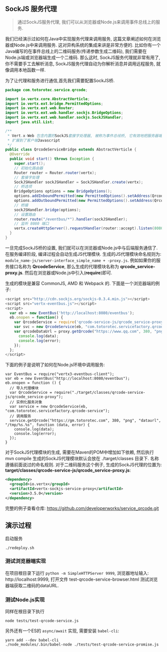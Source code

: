 ## SockJS 服务代理

> 通过SockJS服务代理, 我们可以从浏览器或Node.js来调用事件总线上的服务.

我们已经演示过如何在Java中实现服务代理来调用服务, 这篇文章阐述如何在浏览器或Node.js中来调用服务. 这对异构系统的集成来讲是非常方便的. 比如你有一个Java编写的在事件总线上的二维码服务(传递参数生成二维码), 我们需要在Node.js端或浏览器端生成一个二维码. 那么这时, SockJS服务代理就非常有用了, 你不需要手工去解析消息, SockJS服务代理自动为你解析消息并调用远程服务, 就像调用本地函数一样.

为了让代理和服务进行通信,首先我们需要配置SockJS桥.


```java
package com.totorotec.service.qrcode;

import io.vertx.core.AbstractVerticle;
import io.vertx.ext.bridge.PermittedOptions;
import io.vertx.ext.web.Router;
import io.vertx.ext.web.handler.sockjs.BridgeOptions;
import io.vertx.ext.web.handler.sockjs.SockJSHandler;
import java.util.List;

/**
 * Vert.x-Web 包含内置的SockJS套接字处理器, 被称为事件总线桥, 它有效地把服务器端Vert.x事件总线
 * 扩展到了客户端Javascript
 */
public class QrcodeServiceBridge extends AbstractVerticle {
  @Override
  public void start() throws Exception {
    super.start();
    // 初始化路由器
    Router router = Router.router(vertx);
    // 套接字处理
    SockJSHandler sockJSHandler = SockJSHandler.create(vertx);
    // 桥选项
    BridgeOptions options = new BridgeOptions();
    options.addInboundPermitted(new PermittedOptions().setAddress(QrcodeService.SERVICE_ADDRESS));
    options.addOutboundPermitted(new PermittedOptions().setAddress(QrcodeService.SERVICE_ADDRESS));
    // 桥接
    sockJSHandler.bridge(options);
    // 设置路由
    router.route("/eventbus/*").handler(sockJSHandler);
    // 监听 8080 端口
    vertx.createHttpServer().requestHandler(router::accept).listen(8080);
  }
}
```

一旦完成SockJS桥的设置, 我们就可以在浏览器或Node.js中与后端服务通信了. 在服务编译阶段, 编译过程会自动生成JS代理模块. 生成的JS代理模块命名规则为: `module_name-js/server-interface_simple_name + -proxy.js`. 例如如果你的服务接口名称为 **QrcodeService**, 那么生成的代理模块名称为 **qrcode_service-proxy.js**. 然后在浏览器或Node.js中引入(**require**)即可.

生成的模块是兼容 CommonJS, AMD 和 Webpack 的. 下面是一个浏览器端的例子:

```js
<script src="http://cdn.sockjs.org/sockjs-0.3.4.min.js"></script>
<script src="vertx-eventbus.js"></script>
<script>
  var eb = new EventBus('http://localhost:8080/eventbus');
  eb.onopen = function() {
    var QrcodeService = require('qrcode-service-js/qrcode_service-proxy');
    var svc = new QrcodeService(eb, "com.totorotec.servicefactory.qrcode-service");
    var qrcodeDataUrl = proxy.getQrcode("https://www.qq.com", 380, "png", "dataurl", "/tmp/%s.%s", function (data, error) {
      console.log(data);
      console.log(error);
    });
  };
</script>
```

下面的例子是说明了如何在Node.js环境中调用服务:

```
var EventBus = require("vertx3-eventbus-client");
var eb = new EventBus("http://localhost:8080/eventbus");
eb.onopen = function () {
  // 导入代理模块
  var QrcodeService = require("./target/classes/qrcode-service-js/qrcode_service-proxy");
  // 实例化服务对象
  var service = new QrcodeService(eb, "com.totorotec.servicefactory.qrcode-service");
  // 调用服务
  service.getQrcode("https://gm.totorotec.com", 380, "png", "dataurl", "/tmp/%s.%s", function (data, error) {
    console.log(data);
    console.log(error);
  });
}
```

对于SockJS代理模块的生成, 需要在Maven的POM中增加如下依赖, 然后执行 mvn compile 生成的SockJS代理模块默认会放在 ./target/classes 目录下. 名称遵循前面说过的命名规则. 对于二维码服务这个例子, 生成的SockJS代理的位置为: **target/classes/qrcode-service-js/qrcode_service-proxy.js**:

```xml
<dependency>
  <groupId>io.vertx</groupId>
  <artifactId>vertx-sockjs-service-proxy</artifactId>
  <version>3.5.0</version>
</dependency>
```

完整的例子查看仓库: https://github.com/developerworks/service_qrcode.git

## 演示过程

启动服务

```
./redeploy.sh
```

### 测试浏览器端实现

在项目根目录下运行 `python -m SimpleHTTPServer 9999`, 浏览器地址输入: http://localhost:9999, 打开文件 test-qrcode-service-browser.html 测试浏览器端获取二维码的dataURL.


### 测试Node.js实现

同样在根目录下执行

```
node tests/test-qrcode-service.js
```

另外还有一个ES的 `async/await` 实现, 需要安装 `babel-cli`:

```
yarn add --dev babel-cli
./node_modules/.bin/babel-node ./tests/test-qrcode-service-promise.js
```

